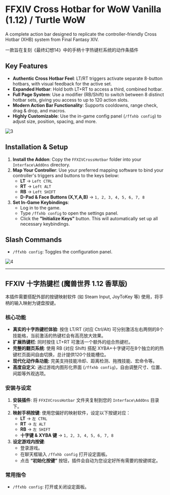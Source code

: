 # FFXIV Cross Hotbar for WoW Vanilla (1.12) / Turtle WoW

A complete action bar designed to replicate the controller-friendly Cross Hotbar (XHB) system from Final Fantasy XIV. 

一款旨在复刻《最终幻想14》中的手柄十字热键栏系统的动作条插件

## Key Features

-   **Authentic Cross Hotbar Feel**: LT/RT triggers activate separate 8-button hotbars, with visual feedback for the active set.
-   **Expanded Hotbar**: Hold both LT+RT to access a third, combined hotbar.
-   **Full Page System**: Use a modifier (RB/Shift) to switch between 8 distinct hotbar sets, giving you access to up to 120 action slots.
-   **Modern Action Bar Functionality**: Supports cooldowns, range check, drag & drop, and macros.
-   **Highly Customizable**: Use the in-game config panel (`/ffxhb config`) to adjust size, position, spacing, and more.

![3](https://github.com/user-attachments/assets/80ef019a-2a07-477d-a716-d9a4bfd33654)

## Installation & Setup

1.  **Install the Addon**: Copy the `FFXIVCrossHotbar` folder into your `Interface\AddOns` directory.
2.  **Map Your Controller**: Use your preferred mapping software to bind your controller's triggers and buttons to the keys below:
    -   **LT** -> `Left CTRL`
    -   **RT** -> `Left ALT`
    -   **RB** -> `Left SHIFT`
    -   **D-Pad & Face Buttons (X,Y,A,B)** -> `1, 2, 3, 4, 5, 6, 7, 8`
3.  **Set In-Game Keybindings**:
    -   Log in to the game.
    -   Type `/ffxhb config` to open the settings panel.
    -   Click the **"Initialize Keys"** button. This will automatically set up all necessary keybindings.

## Slash Commands

-   `/ffxhb config`: Toggles the configuration panel.

![4](https://github.com/user-attachments/assets/5480cb92-efd2-4f37-841d-f7eee49b615f)

---

## FFXIV 十字热键栏 (魔兽世界 1.12 香草版)

本插件需要搭配外部的按键映射软件 (如 Steam Input, JoyToKey 等) 使用，将手柄的输入映射为键盘按键。

### 核心功能

-   **真实的十字热键栏体验**: 按住 LT/RT (对应 Ctrl/Alt) 可分别激活左右两侧的8个技能格，当前激活的热键栏会有高亮放大效果。
-   **扩展热键栏**: 同时按住 LT+RT 可激活一个额外的组合热键栏。
-   **完整的翻页系统**: 使用 RB (对应 Shift) 搭配 XYBA+十字键可在8个独立的的热键栏页面间自由切换，总计提供120个技能槽位。
-   **现代化动作条功能**: 完美支持技能冷却、距离检测、拖拽技能、宏命令等。
-   **高度自定义**: 通过游戏内图形化界面 (`/ffxhb config`)，自由调整尺寸、位置、间距等外观选项。

### 安装与设定

1.  **安装插件**: 将 `FFXIVCrossHotbar` 文件夹复制到您的 `Interface\AddOns` 目录下。
2.  **映射手柄按键**: 使用您偏好的映射软件，设定以下按键对应：
    -   **LT** -> `左 CTRL`
    -   **RT** -> `左 ALT`
    -   **RB** -> `左 SHIFT`
    -   **十字键 & XYBA 键** -> `1, 2, 3, 4, 5, 6, 7, 8`
3.  **设定游戏内按键**:
    -   登录游戏。
    -   在聊天框输入 `/ffxhb config` 打开设定面板。
    -   点击 **“初始化按键”** 按钮，插件会自动为您设定好所有需要的按键绑定。

### 常用指令

-   `/ffxhb config`: 打开或关闭设定面板。
